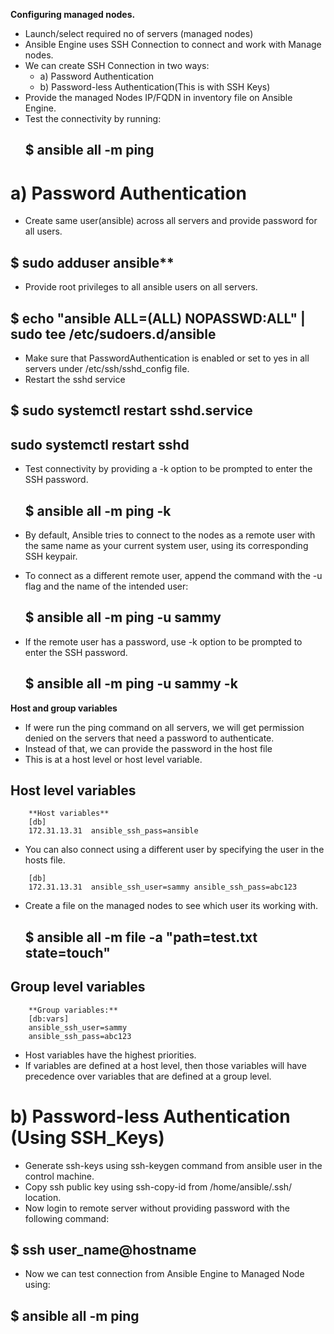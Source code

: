 **Configuring managed nodes.**
- Launch/select required no of servers (managed nodes)
- Ansible Engine uses SSH Connection to connect and work with Manage nodes.
- We can create SSH Connection in two ways:
     - a) Password Authentication
     - b) Password-less Authentication(This is with SSH Keys)
- Provide the managed Nodes IP/FQDN in inventory file on Ansible Engine.
- Test the connectivity by running:
     ## $ ansible all -m ping

# **a) Password Authentication**

- Create same user(ansible) across all servers and provide password for all users.

 ## $ sudo adduser ansible**

- Provide root privileges to all ansible users on all servers.

 ## $ echo "ansible ALL=(ALL) NOPASSWD:ALL" | sudo tee /etc/sudoers.d/ansible

- Make sure that PasswordAuthentication is enabled or set  to yes in all servers under
   /etc/ssh/sshd_config file.
- Restart the sshd service

 ## $ sudo systemctl restart sshd.service
 ## sudo systemctl restart sshd

- Test connectivity by providing a -k option to be prompted to enter the SSH password.

  ## $ ansible all -m ping -k

- By default, Ansible tries to connect to the nodes as a remote user with the same name as your current system user, using its corresponding SSH keypair.

- To connect as a different remote user, append the command with the -u flag and the name of the intended user:

  ## $ ansible all -m ping -u sammy

- If the remote user has a password, use -k option to be prompted to enter the SSH password.
  ## $ ansible all -m ping -u sammy -k

**Host and group variables**
- If were run the ping command on all servers, we will get permission denied on the servers that need a password to authenticate.
- Instead of that, we can provide the password in the host file
- This is at a host level or host level variable.
## Host level variables
```
    **Host variables**
    [db]
    172.31.13.31  ansible_ssh_pass=ansible
```
- You can also connect using a different user by specifying the user in the hosts file.
```
    [db]
    172.31.13.31  ansible_ssh_user=sammy ansible_ssh_pass=abc123
```
- Create a file on the managed nodes to see which user its working with. 
   ## $ ansible all -m file -a "path=test.txt state=touch"

## Group level variables 
```
    **Group variables:**
    [db:vars]
    ansible_ssh_user=sammy
    ansible_ssh_pass=abc123
```
- Host variables have the highest priorities. 
- If variables are defined at a host level, then those variables will have precedence over variables that are defined at a group level.

# b) **Password-less Authentication (Using SSH_Keys)**

- Generate ssh-keys using ssh-keygen command from ansible user in the control machine.
- Copy ssh public key using ssh-copy-id <hostname> from /home/ansible/.ssh/ location.
- Now login to remote server without providing password with the following command:

 ## $ ssh user_name@hostname

- Now we can test connection from Ansible Engine to Managed Node using:

 ## $ ansible all -m ping
